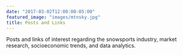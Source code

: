```yaml
---
date: "2017-03-02T12:00:00-05:00"
featured_image: "images/mtnsky.jpg"
title: Posts and Links
---
```

Posts and links of interest regarding the snowsports industry, market research, socioeconomic trends, and data analytics.
